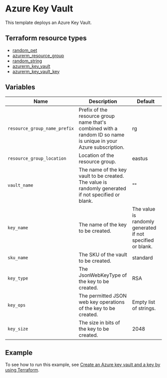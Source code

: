 # Azure Key Vault

This template deploys an Azure Key Vault.

## Terraform resource types

- [random_pet](https://registry.terraform.io/providers/hashicorp/random/latest/docs/resources/pet)
- [azurerm_resource_group](https://registry.terraform.io/providers/hashicorp/azurerm/latest/docs/resources/resource_group)
- [random_string](https://registry.terraform.io/providers/hashicorp/random/latest/docs/resources/string)
- [azurerm_key_vault](https://registry.terraform.io/providers/hashicorp/azurerm/latest/docs/resources/key_vault)
- [azurerm_key_vault_key](https://registry.terraform.io/providers/hashicorp/azurerm/latest/docs/resources/key_vault_key)

## Variables

| Name | Description | Default |
|-|-|-|
| `resource_group_name_prefix` | Prefix of the resource group name that's combined with a random ID so name is unique in your Azure subscription. | rg |
| `resource_group_location` | Location of the resource group. | eastus |
| `vault_name` | The name of the key vault to be created. The value is randomly generated if not specified or blank. | "" |
| `key_name` | The name of the key to be created. | The value is randomly generated if not specified or blank. |
| `sku_name` | The SKU of the vault to be created. | standard |
| `key_type` | The JsonWebKeyType of the key to be created. | RSA |
| `key_ops` | The permitted JSON web key operations of the key to be created. | Empty list of strings. |
| `key_size` | The size in bits of the key to be created. | 2048 |

## Example

To see how to run this example, see [Create an Azure key vault and a key by using Terraform](https://learn.microsoft.com/azure/key-vault/keys/quick-create-terraform).
